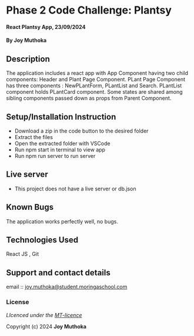 # Phase 2 Code Challenge: Plantsy


#### React Plantsy App, 23/09/2024
#### **By Joy Muthoka**
## Description
The application includes a react app with App Component having two child components: Header and Plant Page Component. PLant Page Component has three components : NewPLantForm, PLantList and Search. PLantList component holds PLantCard component. Some states are shared among sibling components passed down as props from Parent Component.

## Setup/Installation Instruction
* Download a zip in the code button to the desired folder
* Extract the files
* Open the extracted folder with VSCode
* Run npm start in terminal to view app
* Run npm run server to run server 

## Live server
* This project does not have a live server or db.json

## Known Bugs
The application works perfectly well, no bugs.

## Technologies Used
React JS , Git

## Support and contact details
email :: joy.muthoka@student.moringaschool.com
### License
*LIcenced under the [MT-licence](https://github.com/Stacy-JoyM/myportfolio/blob/main/LICENSE)*

Copyright (c) 2024 **Joy Muthoka**
